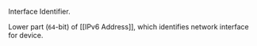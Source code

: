 Interface Identifier.

Lower part (`64`-bit) of [[IPv6 Address]], which identifies network interface for device.
